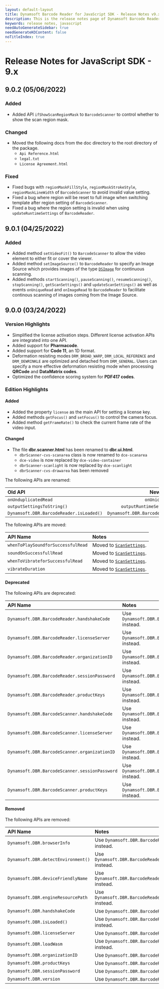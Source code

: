```yaml
---
layout: default-layout
title: Dynamsoft Barcode Reader for JavaScript SDK - Release Notes v9.x
description: This is the release notes page of Dynamsoft Barcode Reader for JavaScript SDK v8.x.
keywords: release notes, javascript
needAutoGenerateSidebar: true
needGenerateH3Content: false
noTitleIndex: true
---
```


# Release Notes for JavaScript SDK - 9.x

## 9.0.2 (05/06/2022)

### Added

* Added API `ifShowScanRegionMask` to `BarcodeScanner` to control whether to show the scan region mask.

### Changed

* Moved the following docs from the doc directory to the root directory of the package.
  * `Api Reference.html`
  * `legal.txt`
  * `License Agreement.html`

### Fixed

* Fixed bugs with `regionMaskFillStyle`, `regionMaskStrokeStyle`, `regionMaskLineWidth` of `BarcodeScanner` to avoid invalid value setting.
* Fixed a bug where region will be reset to full image when switching template after region setting of `BarcodeScanner`.
* Fixed a bug where the region setting is invalid when using `updateRuntimeSettings` of `BarcodeReader`.

## 9.0.1 (04/25/2022)

### Added

* Added method `setVideoFit()` to `BarcodeScanner` to allow the video element to either fit or cover the viewer.
* Added method `setImageSource()` to `BarcodeReader` to specify an Image Source which provides images of the type [`DSImage`](../api-reference/interface/dsimage.md) for continuous scanning.
* Added methods `startScanning()`, `pauseScanning()`, `resumeScanning()`, `stopScanning()`, `getScanSettings()` and `updateScanSettings()` as well as events `onUniqueRead` and `onImageRead` to `BarcodeReader` to facilitate continous scanning of images coming from the Image Source.

## 9.0.0 (03/24/2022)

<div class="fold-panel-prefix"></div>

### Version Highlights <i class="fa fa-caret-down"></i>

<div class="fold-panel-start"></div>

* Simplified the license activation steps. Different license activation APIs are integrated into one API.
* Added support for **Pharmacode**.
* Added support for **Code 11**, an 1D format.
* Deformation resisting modes `DRM_BROAD_WARP`, `DRM_LOCAL_REFERENCE` and `DRM_DEWRINKLE` are optimized and detached from `DRM_GENERAL`. Users can specify a more effective deformation resisting mode when processing **QRCode** and **DataMatrix codes**.
* Optimized the confidence scoring system for **PDF417 codes**.

<div class="fold-panel-end"></div>

### Edition Highlights

#### Added

* Added the property `license` as the main API for setting a license key.
* Added methods `getFocus()` and `setFocus()` to control the camera focus.
* Added method `getFrameRate()` to check the current frame rate of the video input.

#### Changed

* The file **dbr.scanner.html** has been renamed to **dbr.ui.html**.
    * `dbrScanner-cvs-scanarea` class is now renamed to `dce-scanarea`
    * `dce-video` is now replaced by `dce-video-container`
    * `dbrScanner-scanlight` is now replaced by `dce-scanlight`
    * `dbrScanner-cvs-drawarea` has been removed

The following APIs are renamed:

| Old API | New API |
|:-|:-:|
| `onUnduplicatedRead` | `onUniqueRead` |
| `outputSettingsToString()` | `outputRuntimeSettingsToString()` |
| `Dynamsoft.DBR.BarcodeReader.isLoaded()` | `Dynamsoft.DBR.BarcodeReader.isWasmLoaded()` |

The following APIs are moved:

| API Name | Notes |
|:-|:-|
| `whenToPlaySoundforSuccessfulRead` | Moved to [`ScanSettings`](../api-reference/interface/ScanSettings.md). |
| `soundOnSuccessfullRead` | Moved to [`ScanSettings`](../api-reference/interface/ScanSettings.md). |
| `whenToVibrateforSuccessfulRead` | Moved to [`ScanSettings`](../api-reference/interface/ScanSettings.md). |
| `vibrateDuration` | Moved to [`ScanSettings`](../api-reference/interface/ScanSettings.md). |

#### Deprecated

The following APIs are deprecated:

| API Name | Notes |
|:-|:-|
| `Dynamsoft.DBR.BarcodeReader.handshakeCode` | Use `Dynamsoft.DBR.BarcodeReader.license` instead. |
| `Dynamsoft.DBR.BarcodeReader.licenseServer` | Use  `Dynamsoft.DBR.BarcodeReader.license` instead. |
| `Dynamsoft.DBR.BarcodeReader.organizationID` | Use `Dynamsoft.DBR.BarcodeReader.license` instead. |
| `Dynamsoft.DBR.BarcodeReader.sessionPassword` | Use `Dynamsoft.DBR.BarcodeReader.license` instead. |
| `Dynamsoft.DBR.BarcodeReader.productKeys` | Use `Dynamsoft.DBR.BarcodeReader.license` instead. |
| `Dynamsoft.DBR.BarcodeScanner.handshakeCode` | Use `Dynamsoft.DBR.BarcodeScanner.license` instead. |
| `Dynamsoft.DBR.BarcodeScanner.licenseServer` | Use  `Dynamsoft.DBR.BarcodeScanner.license` instead. |
| `Dynamsoft.DBR.BarcodeScanner.organizationID` | Use `Dynamsoft.DBR.BarcodeScanner.license` instead. |
| `Dynamsoft.DBR.BarcodeScanner.sessionPassword` | Use `Dynamsoft.DBR.BarcodeScanner.license` instead. |
| `Dynamsoft.DBR.BarcodeScanner.productKeys` | Use `Dynamsoft.DBR.BarcodeScanner.license` instead. |

#### Removed

The following APIs are removed:

| API Name | Notes |
|:-|:-|
| `Dynamsoft.DBR.browserInfo` | Use `Dynamsoft.DBR.BarcodeReader.browserInfo` instead. |
| `Dynamsoft.DBR.detectEnvironment()` | Use `Dynamsoft.DBR.BarcodeReader.detectEnvironment()` instead. |
| `Dynamsoft.DBR.deviceFriendlyName` | Use `Dynamsoft.DBR.BarcodeReader.deviceFriendlyName` instead. |
| `Dynamsoft.DBR.engineResourcePath` | Use `Dynamsoft.DBR.BarcodeReader.engineResourcePath` instead. |
| `Dynamsoft.DBR.handshakeCode` | Use `Dynamsoft.DBR.BarcodeReader.license` instead. |
| `Dynamsoft.DBR.isLoaded()` | Use `Dynamsoft.DBR.BarcodeReader.isWasmLoaded()` instead. |
| `Dynamsoft.DBR.licenseServer` | Use  `Dynamsoft.DBR.BarcodeReader.license` instead. |
| `Dynamsoft.DBR.loadWasm` | Use `Dynamsoft.DBR.BarcodeReader.isWasmLoaded` instead. |
| `Dynamsoft.DBR.organizationID` | Use `Dynamsoft.DBR.BarcodeReader.license` instead. |
| `Dynamsoft.DBR.productKeys` | Use `Dynamsoft.DBR.BarcodeReader.license` instead. |
| `Dynamsoft.DBR.sessionPassword` | Use `Dynamsoft.DBR.BarcodeReader.license` instead. |
| `Dynamsoft.DBR.version` | Use `Dynamsoft.DBR.BarcodeReader.version` instead. |
